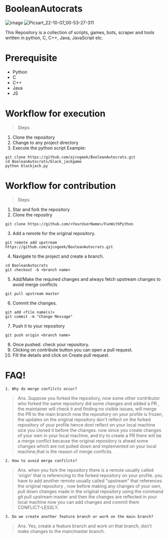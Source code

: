# BooleanAutocrats

![image](https://user-images.githubusercontent.com/77196053/194396922-796d7602-1d2b-4fd1-bc17-63fb7d38c50f.png)
![Picsart_22-10-07_00-53-27-311](https://user-images.githubusercontent.com/77196053/194401092-6591cde3-887d-4158-b285-0af0065788bd.jpg)

This Repository is a collection of scripts, games, bots, scraper and tools written in python, C, C++, Java, JavaScript etc. 

# Prerequisite
 * Python
 * C
 * C++
 * Java
 * JS
 
 # Workflow for execution
  
> Steps

1. Clone the repository
2. Change to any project directory
3. Execute the python script Example:

```
git clone https://github.com/ajcogeek/BooleanAutocrats.git
cd BooleanAutocrats/black_jackgame
python blackjack.py
```

# Workflow for contribution

> Steps

1. Star and fork the repository
2. Clone the repositry

```
git clone https://github.com/<YourUserName>/FunWithPython
```

3. Add a remote for the original repository.
```
git remote add upstream https://github.com/ajcogeek/BooleanAutocrats.git
```
4. Navigate to the project and create a branch.
 ```
cd BooleanAutocrats
git checkout -b <branch name>
```

5. Add/Make the required changes and always fetch upstream changes to avoid merge conflicts
```
git pull upstream master

```
6. Commit the changes.
```
git add <file name(s)>
git commit -m "Change Message"

```
7. Push it to your repository
```
git push origin <branch name>

```
8. Once pushed. check your repository.
9. Clicking on contribute button you can open a pull request.
10. Fill the details and click on Create pull request.

# FAQ!
```
1. Why do merge confilcts occur?
```
> Ans. Suppose you forked the repository, now some other contributor who forked the same repository did some changes and added a PR , the maintainer will check it and finding no visible issues, will merge the PR to the main branch now the repository on your profile is frozen, the updates on the original repository don't reflect on the forked repository of your profile hence dont reflect on your local machine sice you cloned it before the changes. now since you create changes of your own in your local machine, and try to create a PR there will be a merge conflict because the original repository is ahead some changes which are not pulled down and implemented on your local machine,that is the reason of merge conflcits.

```
2. How to avoid merge confilcts?
```

> Ans. when you fork the repository there is a remote usually called 'origin' that is referencing to the forked repository on your profile. you have to add another remote usually called "upstream" that references the original repository , now before making any changes of your own, pull down changes made in the original repository using the command git pull upstream master and then the changes are reflected in your local machine now you can add changes and commit them CONFLICT-LESSLY.

```
3. Do we create another feature branch or work on the main branch?
```
> Ans. Yes, create a feature branch and work on that branch, don't make changes to the main/master branch.
